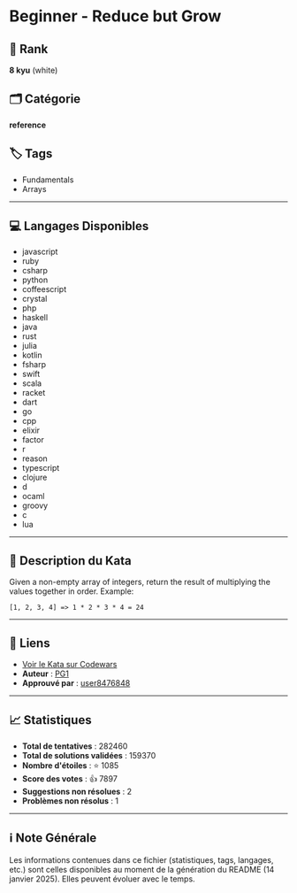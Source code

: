 # Beginner - Reduce but Grow

## 🏅 Rank
**8 kyu** (white)

## 🗂️ Catégorie
**reference**

## 🏷️ Tags
- Fundamentals
- Arrays

---

## 💻 Langages Disponibles
- javascript
- ruby
- csharp
- python
- coffeescript
- crystal
- php
- haskell
- java
- rust
- julia
- kotlin
- fsharp
- swift
- scala
- racket
- dart
- go
- cpp
- elixir
- factor
- r
- reason
- typescript
- clojure
- d
- ocaml
- groovy
- c
- lua

---

## 📜 Description du Kata

Given a non-empty array of integers, return the result of multiplying the values together in order. Example:

```
[1, 2, 3, 4] => 1 * 2 * 3 * 4 = 24
```


---

## 🔗 Liens
- [Voir le Kata sur Codewars](https://www.codewars.com/kata/57f780909f7e8e3183000078)
- **Auteur** : [PG1](https://www.codewars.com/users/PG1)
- **Approuvé par** : [user8476848](https://www.codewars.com/users/user8476848)

---

## 📈 Statistiques
- **Total de tentatives** : 282460
- **Total de solutions validées** : 159370
- **Nombre d'étoiles** : ⭐ 1085
- **Score des votes** : 👍 7897
- **Suggestions non résolues** : 2
- **Problèmes non résolus** : 1

---

## ℹ️ Note Générale
Les informations contenues dans ce fichier (statistiques, tags, langages, etc.) sont celles disponibles au moment de la génération du README (14 janvier 2025). Elles peuvent évoluer avec le temps.

